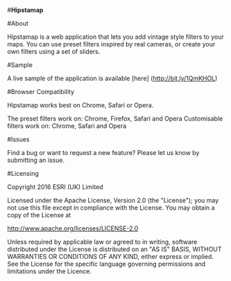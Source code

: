 #**Hipstamap**

#About

Hipstamap is a web application that lets you add vintage style filters to your maps. You can use preset filters inspired by real cameras, or create your own filters using a set of sliders. 

#Sample

A live sample of the application is available [here] (http://bit.ly/1QmKHOL)

#Browser Compatibility

Hipstamap works best on Chrome, Safari or Opera. 

The preset filters work on: Chrome, Firefox, Safari and Opera
Customisable filters work on: Chrome, Safari and Opera

#Issues

Find a bug or want to request a new feature? Please let us know by submitting an issue.

#Licensing

Copyright 2016 ESRI (UK) Limited

Licensed under the Apache License, Version 2.0 (the "License"); you may not use this file except in compliance with the License. You may obtain a copy of the License at

http://www.apache.org/licenses/LICENSE-2.0

Unless required by applicable law or agreed to in writing, software distributed under the License is distributed on an "AS IS" BASIS, WITHOUT WARRANTIES OR CONDITIONS OF ANY KIND, either express or implied. See the License for the specific language governing permissions and limitations under the Licence.